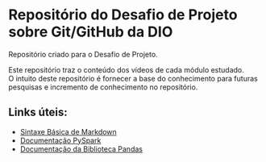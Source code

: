 # Repositório do Desafio de Projeto sobre Git/GitHub da DIO <br>
Repositório criado para o Desafio de Projeto.

Este repositório traz o conteúdo dos vídeos de cada módulo estudado. <br>
O intuito deste repositório é fornecer a base do conhecimento para futuras pesquisas e incremento de conhecimento no repositório.


## Links úteis:
- [Sintaxe Básica de Markdown](https://www.markdownguide.org/basic-syntax/)
- [Documentação PySpark](https://spark.apache.org/docs/latest/api/python/getting_started/index.html)
- [Documentação da Biblioteca Pandas](https://pandas.pydata.org/docs/getting_started/index.html)
